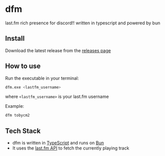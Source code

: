# dfm

last.fm rich presence for discord!! written in typescript and powered by bun

## Install

Download the latest release from the [releases page](https://github.com/tobycm/dfm/releases)

## How to use

Run the executable in your terminal:

```sh
dfm.exe <lastfm_username>
```

where `<lastfm_username>` is your last.fm username

Example:

```sh
dfm tobycm2
```

## Tech Stack

- dfm is written in [TypeScript](https://www.typescriptlang.org/) and runs on [Bun](https://bun.sh/)
- It uses the [last.fm API](https://www.last.fm/api) to fetch the currently playing track
